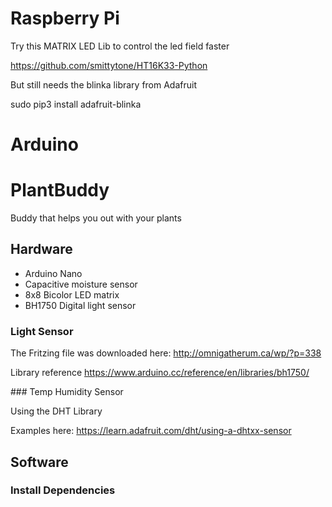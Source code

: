# Raspberry Pi


Try this MATRIX LED Lib to control the led field faster

https://github.com/smittytone/HT16K33-Python

But still needs the blinka library from Adafruit

sudo pip3 install adafruit-blinka


# Arduino

# PlantBuddy

Buddy that helps you out with your plants

## Hardware

- Arduino Nano
- Capacitive moisture sensor
- 8x8 Bicolor LED matrix 
- BH1750 Digital light sensor


### Light Sensor

The Fritzing file was downloaded here:
http://omnigatherum.ca/wp/?p=338

Library reference
https://www.arduino.cc/reference/en/libraries/bh1750/


### Temp Humidity Sensor

Using the DHT Library

Examples here: https://learn.adafruit.com/dht/using-a-dhtxx-sensor

## Software



### Install Dependencies









